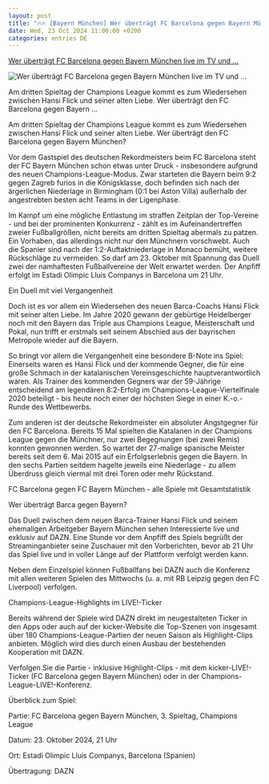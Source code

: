 ```yaml
---
layout: post
title: "🔥🔥 [Bayern München] Wer überträgt FC Barcelona gegen Bayern München live im TV und ..."
date: Wed, 23 Oct 2024 11:00:00 +0200
categories: entries DE
---
```

[Wer überträgt FC Barcelona gegen Bayern München live im TV und ...](https://www.kicker.de/wer-uebertraegt-fc-barcelona-gegen-bayern-muenchen-live-im-tv-und-stream-1060282/artikel)

![Wer überträgt FC Barcelona gegen Bayern München live im TV und ...](https://derivates.kicker.de/image/upload/c_crop%2Cx_225%2Cy_17%2Cw_2560%2Ch_1440/w_1200%2Cq_auto/v1/2024/10/18/c615732a-db0d-4d6b-a129-ab6e9415349e.jpeg)

Am dritten Spieltag der Champions League kommt es zum Wiedersehen zwischen Hansi Flick und seiner alten Liebe. Wer überträgt den FC Barcelona gegen Bayern ...

Am dritten Spieltag der Champions League kommt es zum Wiedersehen zwischen Hansi Flick und seiner alten Liebe. Wer überträgt den FC Barcelona gegen Bayern München?

Vor dem Gastspiel des deutschen Rekordmeisters beim FC Barcelona steht der FC Bayern München schon etwas unter Druck - insbesondere aufgrund des neuen Champions-League-Modus. Zwar starteten die Bayern beim 9:2 gegen Zagreb furios in die Königsklasse, doch befinden sich nach der ärgerlichen Niederlage in Birmingham (0:1 bei Aston Villa) außerhalb der angestrebten besten acht Teams in der Ligenphase.

Im Kampf um eine mögliche Entlastung im straffen Zeitplan der Top-Vereine - und bei der prominenten Konkurrenz - zählt es im Aufeinandertreffen zweier Fußballgrößen, nicht bereits am dritten Spieltag abermals zu patzen. Ein Vorhaben, das allerdings nicht nur den Münchnern vorschwebt. Auch die Spanier sind nach der 1:2-Auftaktniederlage in Monaco bemüht, weitere Rückschläge zu vermeiden. So darf am 23. Oktober mit Spannung das Duell zwei der namhaftesten Fußballvereine der Welt erwartet werden. Der Anpfiff erfolgt im Estadi Olimpic Lluis Companys in Barcelona um 21 Uhr.

Ein Duell mit viel Vergangenheit

Doch ist es vor allem ein Wiedersehen des neuen Barca-Coachs Hansi Flick mit seiner alten Liebe. Im Jahre 2020 gewann der gebürtige Heidelberger noch mit den Bayern das Triple aus Champions League, Meisterschaft und Pokal, nun trifft er erstmals seit seinem Abschied aus der bayrischen Metropole wieder auf die Bayern.

So bringt vor allem die Vergangenheit eine besondere B-Note ins Spiel: Einerseits waren es Hansi Flick und der kommende Gegner, die für eine große Schmach in der katalanischen Vereinsgeschichte hauptverantwortlich waren. Als Trainer des kommenden Gegners war der 59-Jährige entscheidend am legendären 8:2-Erfolg im Champions-League-Viertelfinale 2020 beteiligt - bis heute noch einer der höchsten Siege in einer K.-o.-Runde des Wettbewerbs.

Zum anderen ist der deutsche Rekordmeister ein absoluter Angstgegner für den FC Barcelona. Bereits 15 Mal spielten die Katalanen in der Champions League gegen die Münchner, nur zwei Begegnungen (bei zwei Remis) konnten gewonnen werden. So wartet der 27-malige spanische Meister bereits seit dem 6. Mai 2015 auf ein Erfolgserlebnis gegen die Bayern. In den sechs Partien seitdem hagelte jeweils eine Niederlage - zu allem Überdruss gleich viermal mit drei Toren oder mehr Rückstand.

FC Barcelona gegen FC Bayern München - alle Spiele mit Gesamtstatistik

Wer überträgt Barca gegen Bayern?

Das Duell zwischen dem neuen Barca-Trainer Hansi Flick und seinem ehemaligen Arbeitgeber Bayern München sehen Interessierte live und exklusiv auf DAZN. Eine Stunde vor dem Anpfiff des Spiels begrüßt der Streaminganbieter seine Zuschauer mit den Vorberichten, bevor ab 21 Uhr das Spiel live und in voller Länge auf der Plattform verfolgt werden kann.

Neben dem Einzelspiel können Fußballfans bei DAZN auch die Konferenz mit allen weiteren Spielen des Mittwochs (u. a. mit RB Leipzig gegen den FC Liverpool) verfolgen.

Champions-League-Highlights im LIVE!-Ticker

Bereits während der Spiele wird DAZN direkt im neugestalteten Ticker in den Apps oder auch auf der kicker-Website die Top-Szenen von insgesamt über 180 Champions-League-Partien der neuen Saison als Highlight-Clips anbieten. Möglich wird dies durch einen Ausbau der bestehenden Kooperation mit DAZN.

Verfolgen Sie die Partie - inklusive Highlight-Clips - mit dem kicker-LIVE!-Ticker (FC Barcelona gegen Bayern München) oder in der Champions-League-LIVE!-Konferenz.

Überblick zum Spiel:

Partie: FC Barcelona gegen Bayern München, 3. Spieltag, Champions League

Datum: 23. Oktober 2024, 21 Uhr

Ort: Estadi Olimpic Lluis Companys, Barcelona (Spanien)

Übertragung: DAZN


